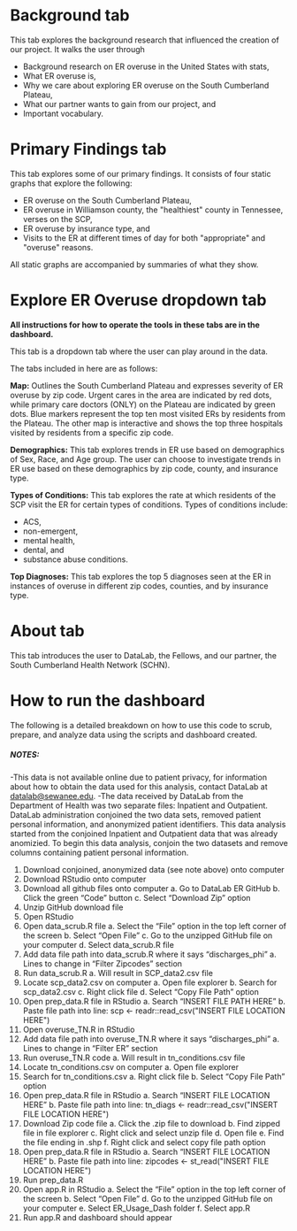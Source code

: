 # Background tab

This tab explores the background research that influenced the creation of our project. It walks the user through 

- Background research on ER overuse in the United States with stats, 
- What ER overuse is, 
- Why we care about exploring ER overuse on the South Cumberland Plateau,
- What our partner wants to gain from our project, and
- Important vocabulary.

# Primary Findings tab

This tab explores some of our primary findings. It consists of four static graphs that explore the following:

- ER overuse on the South Cumberland Plateau,
- ER overuse in Williamson county, the "healthiest" county in Tennessee, verses on the SCP,
- ER overuse by insurance type, and
- Visits to the ER at different times of day for both "appropriate" and "overuse" reasons.

All static graphs are accompanied by summaries of what they show.

# Explore ER Overuse dropdown tab

**All instructions for how to operate the tools in these tabs are in the dashboard.**

This tab is a dropdown tab where the user can play around in the data.

The tabs included in here are as follows:

**Map:** Outlines the South Cumberland Plateau and expresses severity of ER overuse by zip code. Urgent cares in the area are indicated by red dots, while primary care doctors (ONLY) on the Plateau are indicated by green dots. Blue markers represent the top ten most visited ERs by residents from the Plateau.
The other map is interactive and shows the top three hospitals visited by residents from a specific zip code.

**Demographics:** This tab explores trends in ER use based on demographics of Sex, Race, and Age group. The user can choose to investigate trends in ER use based on these demographics by zip code, county, and insurance type.

**Types of Conditions:** This tab explores the rate at which residents of the SCP visit the ER for certain types of conditions. Types of conditions include:

- ACS, 
- non-emergent, 
- mental health, 
- dental, and
- substance abuse conditions.

**Top Diagnoses:** This tab explores the top 5 diagnoses seen at the ER in instances of overuse in different zip codes, counties, and by insurance type.

# About tab

This tab introduces the user to DataLab, the Fellows, and our partner, the South Cumberland Health Network (SCHN).

#
# How to run the dashboard
The following is a detailed breakdown on how to use this code to scrub, prepare, and analyze data using the scripts and dashboard created. 

##### NOTES: 
-This data is not available online due to patient privacy, for information about how to obtain the data used for this analysis, contact DataLab at datalab@sewanee.edu. 
-The data received by DataLab from the Department of Health was two separate files: Inpatient and Outpatient. DataLab administration conjoined the two data sets, removed patient personal information, and anonymized patient identifiers. This data analysis started from the conjoined Inpatient and Outpatient data that was already anomizied. To begin this data analysis, conjoin the two datasets and remove columns containing patient personal information.

1. Download conjoined, anonymized data (see note above) onto computer
2. Download RStudio onto computer
3. Download all github files onto computer
a. Go to DataLab ER GitHub
b. Click the green “Code” button
c. Select “Download Zip” option
4. Unzip GitHub download file
5. Open RStudio
6. Open data_scrub.R file
a. Select the “File” option in the top left corner of the screen
b. Select “Open File”
c. Go to the unzipped GitHub file on your computer
d. Select data_scrub.R file
7. Add data file path into data_scrub.R where it says “discharges_phi” 
a. Lines to change in “Filter Zipcodes” section 
8. Run data_scrub.R
a. Will result in SCP_data2.csv file
9. Locate scp_data2.csv on computer
a. Open file explorer
b. Search for scp_data2.csv
c. Right click file
d. Select “Copy File Path” option
10. Open prep_data.R file in RStudio
a. Search “INSERT FILE PATH HERE”
b. Paste file path into line: scp <- readr::read_csv("INSERT FILE LOCATION HERE")
11. Open overuse_TN.R in RStudio
12. Add data file path into overuse_TN.R where it says “discharges_phi” 
a. Lines to change in “Filter ER” section
13. Run overuse_TN.R code
a. Will result in tn_conditions.csv file
13. Locate tn_conditions.csv on computer
a. Open file explorer
14. Search for tn_conditions.csv
a. Right click file
b. Select “Copy File Path” option
15. Open prep_data.R file in RStudio
a. Search “INSERT FILE LOCATION HERE”
b. Paste file path into line: tn_diags <- readr::read_csv("INSERT FILE LOCATION HERE")
16. Download Zip code file
a. Click the .zip file to download
b. Find zipped file in file explorer
c. Right click and select unzip file
d. Open file
e. Find the file ending in .shp
f. Right click and select copy file path option
17. Open prep_data.R file in RStudio
a. Search “INSERT FILE LOCATION HERE”
b. Paste file path into line:  zipcodes <- st_read("INSERT FILE LOCATION HERE")
18. Run prep_data.R
19. Open app.R in RStudio
a. Select the “File” option in the top left corner of the screen
b. Select “Open File”
d. Go to the unzipped GitHub file on your computer
e. Select ER_Usage_Dash folder
f. Select app.R
20. Run app.R and dashboard should appear



